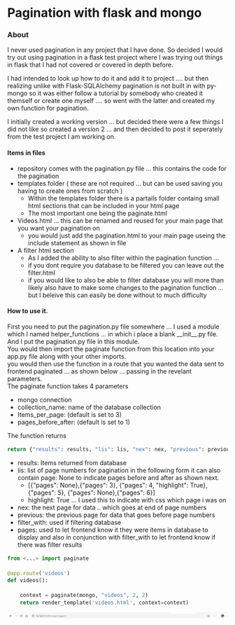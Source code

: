 # Pagination with flask and mongo

### About

I never used pagination in any project that I have done. So decided I would try out using pagination in a 
flask test project where I was trying out things in flask that I had not covered or covered in depth before.  

I had intended to look up how to do it and add it to project .... but then realizing unlike with
Flask-SQLAlchemy pagination is not built in with py-mongo so it was either follow a tutorial by somebody who created it themself or create one myself .... so went with the latter and created my own function for pagination.  

I initially created a working version ... but decided there were a few things I did not like so created a version 2
... and then decided to post it seperately from the test project I am working on.  

#### Items in files

- repository comes with the pagination.py file ... this contains the code for the pagination
- templates folder ( these are not required ... but can be used saving you having to create ones from scratch )
  - Within the templates folder there is a partails folder containg small html sections that can be included in your html page
  - The most important one being the paginate.html
- Videos.html ... this can be renamed and reused for your main page that you want your pagination on 
  - you would just add the pagination.html to your main page useing the include statement as shown in file
- A filter html section 
  - As I added the ability to also  filter within the pagination function ... 
  - if you dont require you database to be filtered you can leave out the filter.html
  - if you would like to also be able to filter database you will more than likely also have to make some changes to the pagination function ... but I beleive this can easily be done without to much difficulty



#### How to use it.

First you need to put the pagination.py file somewhere ... I used a module which I named helper_functions ... in which i place a blank \_\_init\_\_.py file.
And I put the pagination.py file in this module.  
You would then import the paginate function from this location into your app.py file along with your other imports.    
you would then use the function in a route that you wanted the data sent to frontend paginated ... as shown below ... passing in the 
revelant parameters.  
The paginate function takes 4 parameters  
- mongo connection
- collection_name: name of the database collection
- Items_per_page: (default is set to 3)
- pages_before_after: (default is set to 1)

The function returns  
```python
return {"results": results, "lis": lis, "nex": nex, "previous": previous, "filter_with": filter_with, 'pages': True}
```

- results: Items returned from database
- lis: list of page numbers for pagination in the following form it can also contain page: None to indicate pages before and after as shown next.
  - [{"pages": None},{"pages": 3}, {"pages": 4, "highlight": True}, {"pages": 5}, {"pages": None},{"pages": 6}]
  - highlight: True ... I used this to indicate with css which page i was on 
- nex: the next page for data .. which goes at end of page numbers
- previous: the previous page for data that goes before page numbers
- filter_with: used if filtering database
- pages: used to let frontend know it they were items in database to display  and also in conjunction with filter_with to let frontend know if there was filter results

```python
from <...> import paginate

@app.route('videos')
def videos():

    context = paginate(mongo, "videos", 2, 2)
    return render_template('videos.html', context=context)
```

![A test image](images/browser.jpg)